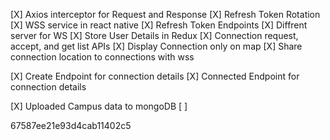 <!-- TODO List -->

<!-- 30/11/2024 -->
[X] Axios interceptor for Request and Response
[X] Refresh Token Rotation
[X] WSS service in react native
[X] Refresh Token Endpoints
[X] Diffrent server for WS
[X] Store User Details in Redux
[X] Connection request, accept, and get list APIs
[X] Display Connection only on map
[X] Share connection location to connections with wss

<!-- 01/11/2024 -->
[X] Create Endpoint for connection details
[X] Connected Endpoint for connection details

<!-- 10/11/2024 -->
[X] Uploaded Campus data to mongoDB
[ ] 


67587ee21e93d4cab11402c5